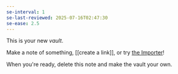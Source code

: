 ```yaml
---
se-interval: 1
se-last-reviewed: 2025-07-16T02:47:30
se-ease: 2.5
---
```

This is your new *vault*.

Make a note of something, [[create a link]], or try [the Importer](https://help.obsidian.md/Plugins/Importer)!

When you're ready, delete this note and make the vault your own.